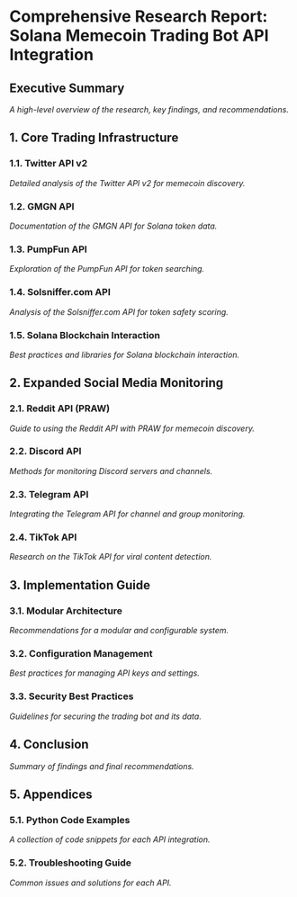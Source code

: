 # Comprehensive Research Report: Solana Memecoin Trading Bot API Integration

## Executive Summary

*A high-level overview of the research, key findings, and recommendations.*

## 1. Core Trading Infrastructure

### 1.1. Twitter API v2

*Detailed analysis of the Twitter API v2 for memecoin discovery.*

### 1.2. GMGN API

*Documentation of the GMGN API for Solana token data.*

### 1.3. PumpFun API

*Exploration of the PumpFun API for token searching.*

### 1.4. Solsniffer.com API

*Analysis of the Solsniffer.com API for token safety scoring.*

### 1.5. Solana Blockchain Interaction

*Best practices and libraries for Solana blockchain interaction.*

## 2. Expanded Social Media Monitoring

### 2.1. Reddit API (PRAW)

*Guide to using the Reddit API with PRAW for memecoin discovery.*

### 2.2. Discord API

*Methods for monitoring Discord servers and channels.*

### 2.3. Telegram API

*Integrating the Telegram API for channel and group monitoring.*

### 2.4. TikTok API

*Research on the TikTok API for viral content detection.*

## 3. Implementation Guide

### 3.1. Modular Architecture

*Recommendations for a modular and configurable system.*

### 3.2. Configuration Management

*Best practices for managing API keys and settings.*

### 3.3. Security Best Practices

*Guidelines for securing the trading bot and its data.*

## 4. Conclusion

*Summary of findings and final recommendations.*

## 5. Appendices

### 5.1. Python Code Examples

*A collection of code snippets for each API integration.*

### 5.2. Troubleshooting Guide

*Common issues and solutions for each API.*
